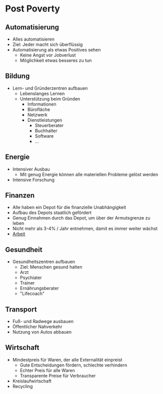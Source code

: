 # Post Poverty

## Automatisierung

- Alles automatisieren
- Ziel: Jeder macht sich überflüssig
- Automatisierung als etwas Positives sehen
    + Keine Angst vor Jobverlust
    + Möglichkeit etwas besseres zu tun

## Bildung

- Lern- und Gründerzentren aufbauen
    + Lebenslanges Lernen
    + Unterstützung beim Gründen
        * Informationen
        * Bürofläche
        * Netzwerk
        * Dienstleistungen
            - Steuerberater
            - Buchhalter
            - Software
            - ...

## Energie

- Intensiver Ausbau
    + Mit genug Energie können alle materiellen Probleme gelöst werden
- Intensive Forschung

## Finanzen

- Alle haben ein Depot für die finanzielle Unabhängigkeit
- Aufbau des Depots staatlich gefördert
- Genug Einnahmen durch das Depot, um über der Armutsgrenze zu leben
- Nicht mehr als 3-4% / Jahr entnehmen, damit es immer weiter wächst
- [Arbeit](../gesellschaft/politik.md#arbeit)

## Gesundheit

- Gesundheitszentren aufbauen
    + Ziel: Menschen gesund halten
    + Arzt
    + Psychiater
    + Trainer
    + Ernährungsberater
    + "Lifecoach"
    
## Transport

- Fuß- und Radwege ausbauen
- Öffentlicher Nahverkehr
- Nutzung von Autos abbauen

## Wirtschaft

- Mindestpreis für Waren, der alle Externalität einpreist
    + Gute Entscheidungen fördern, schlechte verhindern
    + Echter Preis für alle Waren
    + Transparente Preise für Verbraucher
- Kreislaufwirtschaft
- Recycling